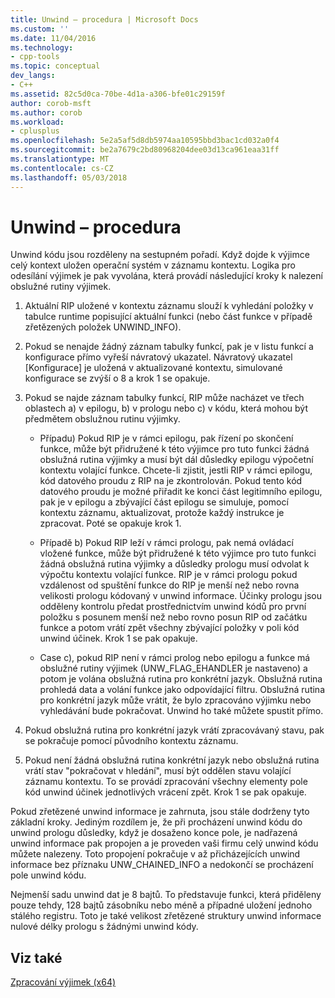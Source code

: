 ```yaml
---
title: Unwind – procedura | Microsoft Docs
ms.custom: ''
ms.date: 11/04/2016
ms.technology:
- cpp-tools
ms.topic: conceptual
dev_langs:
- C++
ms.assetid: 82c5d0ca-70be-4d1a-a306-bfe01c29159f
author: corob-msft
ms.author: corob
ms.workload:
- cplusplus
ms.openlocfilehash: 5e2a5af5d8db5974aa10595bbd3bac1cd032a0f4
ms.sourcegitcommit: be2a7679c2bd80968204dee03d13ca961eaa31ff
ms.translationtype: MT
ms.contentlocale: cs-CZ
ms.lasthandoff: 05/03/2018
---
```

# <a name="unwind-procedure"></a>Unwind – procedura
Unwind kódu jsou rozděleny na sestupném pořadí. Když dojde k výjimce celý kontext uložen operační systém v záznamu kontextu. Logika pro odesílání výjimek je pak vyvolána, která provádí následující kroky k nalezení obslužné rutiny výjimek.  
  
1.  Aktuální RIP uložené v kontextu záznamu slouží k vyhledání položky v tabulce runtime popisující aktuální funkci (nebo část funkce v případě zřetězených položek UNWIND_INFO).  
  
2.  Pokud se nenajde žádný záznam tabulky funkcí, pak je v listu funkcí a konfigurace přímo vyřeší návratový ukazatel. Návratový ukazatel [Konfigurace] je uložená v aktualizované kontextu, simulované konfigurace se zvýší o 8 a krok 1 se opakuje.  
  
3.  Pokud se najde záznam tabulky funkcí, RIP může nacházet ve třech oblastech a) v epilogu, b) v prologu nebo c) v kódu, která mohou být předmětem obslužnou rutinu výjimky.  
  
    -   Případu) Pokud RIP je v rámci epilogu, pak řízení po skončení funkce, může být přidružené k této výjimce pro tuto funkci žádná obslužná rutina výjimky a musí být dál důsledky epilogu výpočetní kontextu volající funkce. Chcete-li zjistit, jestli RIP v rámci epilogu, kód datového proudu z RIP na je zkontrolován. Pokud tento kód datového proudu je možné přiřadit ke konci část legitimního epilogu, pak je v epilogu a zbývající část epilogu se simuluje, pomocí kontextu záznamu, aktualizovat, protože každý instrukce je zpracovat. Poté se opakuje krok 1.  
  
    -   Případě b) Pokud RIP leží v rámci prologu, pak nemá ovládací vložené funkce, může být přidružené k této výjimce pro tuto funkci žádná obslužná rutina výjimky a důsledky prologu musí odvolat k výpočtu kontextu volající funkce. RIP je v rámci prologu pokud vzdálenost od spuštění funkce do RIP je menší než nebo rovna velikosti prologu kódovaný v unwind informace. Účinky prologu jsou odděleny kontrolu předat prostřednictvím unwind kódů pro první položku s posunem menší než nebo rovno posun RIP od začátku funkce a potom vrátí zpět všechny zbývající položky v poli kód unwind účinek. Krok 1 se pak opakuje.  
  
    -   Case c), pokud RIP není v rámci prolog nebo epilogu a funkce má obslužné rutiny výjimek (UNW_FLAG_EHANDLER je nastaveno) a potom je volána obslužná rutina pro konkrétní jazyk. Obslužná rutina prohledá data a volání funkce jako odpovídající filtru. Obslužná rutina pro konkrétní jazyk může vrátit, že bylo zpracováno výjimku nebo vyhledávání bude pokračovat. Unwind ho také můžete spustit přímo.  
  
4.  Pokud obslužná rutina pro konkrétní jazyk vrátí zpracovávaný stavu, pak se pokračuje pomocí původního kontextu záznamu.  
  
5.  Pokud není žádná obslužná rutina konkrétní jazyk nebo obslužná rutina vrátí stav "pokračovat v hledání", musí být oddělen stavu volající záznamu kontextu. To se provádí zpracování všechny elementy pole kód unwind účinek jednotlivých vrácení zpět. Krok 1 se pak opakuje.  
  
 Pokud zřetězené unwind informace je zahrnuta, jsou stále dodrženy tyto základní kroky. Jediným rozdílem je, že při procházení unwind kódu do unwind prologu důsledky, když je dosaženo konce pole, je nadřazená unwind informace pak propojen a je proveden vaši firmu celý unwind kódu můžete nalezeny. Toto propojení pokračuje v až přicházejících unwind informace bez příznaku UNW_CHAINED_INFO a nedokončí se procházení pole unwind kódu.  
  
 Nejmenší sadu unwind dat je 8 bajtů. To představuje funkci, která přiděleny pouze tehdy, 128 bajtů zásobníku nebo méně a případné uložení jednoho stálého registru. Toto je také velikost zřetězené struktury unwind informace nulové délky prologu s žádnými unwind kódy.  
  
## <a name="see-also"></a>Viz také  
 [Zpracování výjimek (x64)](../build/exception-handling-x64.md)